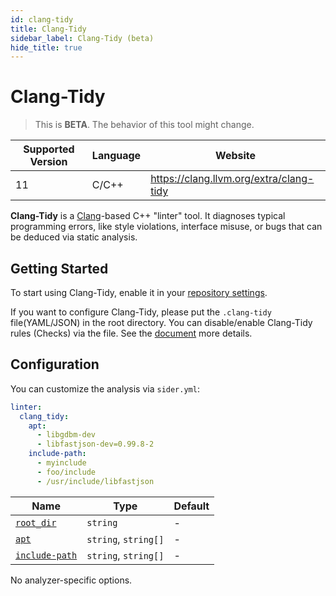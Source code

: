 ```yaml
---
id: clang-tidy
title: Clang-Tidy
sidebar_label: Clang-Tidy (beta)
hide_title: true
---
```


# Clang-Tidy

> This is **BETA**. The behavior of this tool might change.

| Supported Version | Language | Website                                 |
| ----------------- | -------- | --------------------------------------- |
| 11                | C/C++    | https://clang.llvm.org/extra/clang-tidy |

**Clang-Tidy** is a [Clang](https://clang.llvm.org/)-based C++ "linter" tool. It diagnoses typical programming errors, like style violations, interface misuse, or bugs that can be deduced via static analysis.

## Getting Started

To start using Clang-Tidy, enable it in your [repository settings](../../getting-started/repository-settings.md).

If you want to configure Clang-Tidy, please put the `.clang-tidy` file(YAML/JSON) in the root directory. You can disable/enable Clang-Tidy rules (Checks) via the file. See the [document](https://clang.llvm.org/extra/clang-tidy/) more details.

## Configuration

You can customize the analysis via `sider.yml`:

```yaml
linter:
  clang_tidy:
    apt:
      - libgdbm-dev
      - libfastjson-dev=0.99.8-2
    include-path:
      - myinclude
      - foo/include
      - /usr/include/libfastjson
```

| Name                                                                                          | Type                 | Default |
| --------------------------------------------------------------------------------------------- | -------------------- | ------- |
| [`root_dir`](../../getting-started/custom-configuration.md#linteranalyzer_idroot_dir)         | `string`             | -       |
| [`apt`](../../getting-started/custom-configuration.md#linteranalyzer_idapt)                   | `string`, `string[]` | -       |
| [`include-path`](../../getting-started/custom-configuration.md#linteranalyzer_idinclude-path) | `string`, `string[]` | -       |

No analyzer-specific options.
